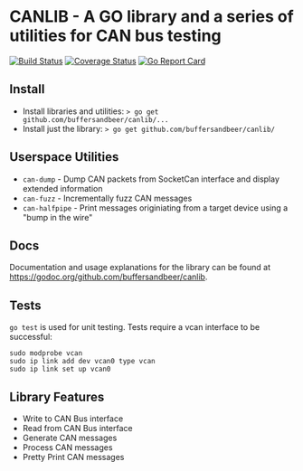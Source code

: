 # CANLIB - A GO library and a series of utilities for CAN bus testing
[![Build Status](https://travis-ci.org/jbreitbart/canlib.svg?branch=master)](https://travis-ci.org/jbreitbart/canlib) [![Coverage Status](https://coveralls.io/repos/github/jbreitbart/canlib/badge.svg?branch=master)](https://coveralls.io/github/jbreitbart/canlib?branch=master) [![Go Report Card](https://goreportcard.com/badge/github.com/jbreitbart/canlib)](https://goreportcard.com/report/github.com/jbreitbart/canlib)

## Install

-   Install libraries and utilities: `> go get github.com/buffersandbeer/canlib/...`
-   Install just the library: `> go get github.com/buffersandbeer/canlib/`

## Userspace Utilities

-   `can-dump` - Dump CAN packets from SocketCan interface and display extended information
-   `can-fuzz` - Incrementally fuzz CAN messages
-   `can-halfpipe` - Print messages originiating from a target device using a "bump in the wire"

## Docs

Documentation and usage explanations for the library can be found at <https://godoc.org/github.com/buffersandbeer/canlib>.

## Tests

`go test` is used for unit testing. Tests require a vcan interface to be successful:

    sudo modprobe vcan
    sudo ip link add dev vcan0 type vcan
    sudo ip link set up vcan0


## Library Features

-   Write to CAN Bus interface
-   Read from CAN Bus interface
-   Generate CAN messages
-   Process CAN messages
-   Pretty Print CAN messages
